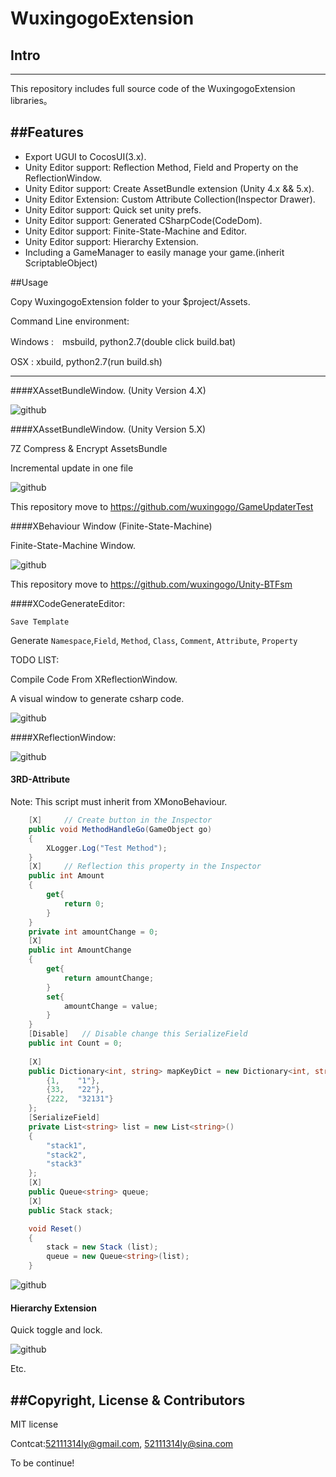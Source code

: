 # WuxingogoExtension

## Intro
------


This repository includes full source code of the WuxingogoExtension libraries。


##Features
------

* Export UGUI to CocosUI(3.x).
* Unity Editor support: Reflection Method, Field and Property on the ReflectionWindow.
* Unity Editor support: Create AssetBundle extension (Unity 4.x && 5.x).
* Unity Editor Extension: Custom Attribute Collection(Inspector Drawer).
* Unity Editor support: Quick set unity prefs.
* Unity Editor support: Generated CSharpCode(CodeDom).
* Unity Editor support: Finite-State-Machine and Editor.
* Unity Editor support: Hierarchy Extension.
* Including a GameManager to easily manage your game.(inherit ScriptableObject)

##Usage

Copy WuxingogoExtension folder to your $project/Assets.

Command Line environment:

Windows :　msbuild, python2.7(double click build.bat)

OSX : xbuild, python2.7(run build.sh)

-----------

####XAssetBundleWindow. (Unity Version 4.X)

![github](ScreenShot/AssetBundle.png "github") 

####XAssetBundleWindow. (Unity Version 5.X)

7Z Compress & Encrypt AssetsBundle

Incremental update in one file

![github](ScreenShot/AssetBundle.jpg "github") 

This repository move to https://github.com/wuxingogo/GameUpdaterTest

####XBehaviour Window (Finite-State-Machine)

Finite-State-Machine Window.

![github](ScreenShot/BehaviourFSM.jpg "github") 

This repository move to https://github.com/wuxingogo/Unity-BTFsm

####XCodeGenerateEditor:

`Save Template`

Generate `Namespace`,`Field`, `Method`, `Class`, `Comment`, `Attribute`, `Property`

TODO LIST: 

Compile Code From XReflectionWindow.

A visual window to generate csharp code.

![github](ScreenShot/CodeGenerate.png "github") 

####XReflectionWindow:

![github](ScreenShot/Reflection.png "github") 


#### 3RD-Attribute

Note: This script must inherit from XMonoBehaviour.

```c#
    [X]     // Create button in the Inspector
    public void MethodHandleGo(GameObject go)
    {
        XLogger.Log("Test Method");
    }
    [X]     // Reflection this property in the Inspector
    public int Amount
    {
        get{
            return 0;
        }
    }
    private int amountChange = 0;
    [X]     
    public int AmountChange
    {
        get{
            return amountChange;
        }
        set{
            amountChange = value;
        }
    }
    [Disable]   // Disable change this SerializeField
    public int Count = 0;
    
    [X]
    public Dictionary<int, string> mapKeyDict = new Dictionary<int, string>(){
        {1,    "1"},
        {33,   "22"},
        {222,  "32131"}
    };
    [SerializeField]
    private List<string> list = new List<string>()
    {
        "stack1",
        "stack2",
        "stack3"
    };
    [X]
    public Queue<string> queue;
    [X]
    public Stack stack;

    void Reset()
    {
        stack = new Stack (list);
        queue = new Queue<string>(list);
    }

```
![github](ScreenShot/Inspector.png "github") 


#### Hierarchy Extension

Quick toggle and lock.

![github](ScreenShot/Hierachy.png "github") 

Etc.

##Copyright, License & Contributors
-----
MIT license

Contcat:52111314ly@gmail.com, 52111314ly@sina.com

To be continue!















